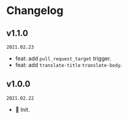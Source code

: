 # Changelog

## v1.1.0

`2021.02.23`

- feat: add `pull_request_target` trigger.
- feat: add `translate-title` `translate-body`.

## v1.0.0

`2021.02.22`

- 🎉 Init.
